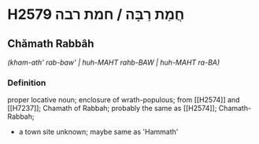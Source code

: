 # H2579 חֲמַת רַבָּה / חמת רבה

## Chămath Rabbâh

_(kham-ath' rab-baw' | huh-MAHT rahb-BAW | huh-MAHT ra-BA)_

### Definition

proper locative noun; enclosure of wrath-populous; from [[H2574]] and [[H7237]]; Chamath of Rabbah; probably the same as [[H2574]]; Chamath-Rabbah; 

- a town site unknown; maybe same as 'Hammath'
